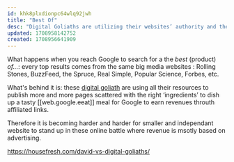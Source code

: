 ```yaml
---
id: khk8plxdionpc64wlq92jwh
title: "Best Of"
desc: "Digital Goliaths are utilizing their websites’ authority and the public’s trust in their brands to sell every product under the sun."
updated: 1708958142752
created: 1708956641909
---
```


What happens when you reach Google to search for a the _best_ (product) _of..._: every top results comes from the same big media websites : Rolling Stones, BuzzFeed, the Spruce, Real Simple, Popular Science, Forbes, etc. 

What's behind it is: these [digital goliath](https://detailed.com/google-control/) are using all their resources to publish more and more pages scattered with the right ‘ingredients’ to dish up a tasty [[web.google.eeat]] meal for Google to earn revenues throuth affiliated links.

Therefore it is becoming harder and harder for smaller and independant website to stand up in these online battle where revenue is msotly based on advertising.

https://housefresh.com/david-vs-digital-goliaths/